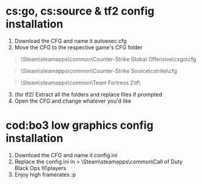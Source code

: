 # cs:go, cs:source & tf2 config installation 
1. Download the CFG and name it autoexec.cfg
2. Move the CFG to the respective game's CFG folder

> \Steam\steamapps\common\Counter-Strike Global Offensive\csgo\cfg

> \Steam\steamapps\common\Counter-Strike Source\cstrike\cfg

> \Steam\steamapps\common\Team Fortress 2\tf\

3. (for tf2) Extract all the folders and replace files if prompted
4. Open the CFG and change whatever you'd like

# cod:bo3 low graphics config installation
1. Download the CFG and name it config.ini
2. Replace the config.ini in > \Steam\steamapps\common\Call of Duty Black Ops III\players
3. Enjoy high framerates :p
